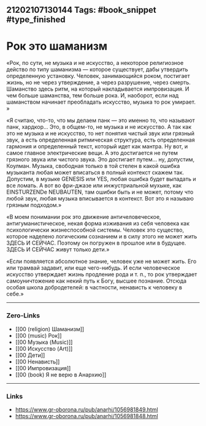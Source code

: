 21202107130144
Tags: #book_snippet #type_finished
---
# Рок это шаманизм

«Рок, по сути, не музыка и не искусство, а некоторое религиозное действо по типу шаманизма — которое существует, дабы утвердить определенную установку. Человек, занимающийся роком, постигает жизнь, но не через утверждение, а через разрушение, через смерть. Шаманство здесь ритм, на который накладывается импровизация. И чем больше шаманства, тем больше рока. И, наоборот, если над шаманством начинает преобладать искусство, музыка то рок умирает. »

 «Я считаю, что-то, что мы делаем панк — это именно то, что называют панк, хардкор… Это, в общем-то, не музыка и не искусство. А так как это не музыка и не искусство, то нет понятия чистый звук или грязный звук, а есть определенная ритмическая структура, есть определенная гармония и определенный текст, который идет как мантра. Ну вот, и самое главное электрические вещи. А это достигается не путем грязного звука или чистого звука. Это достигает путем… ну, допустим, Коулман. Музыка, свободная только в той стелен в какой ошибка музыканта любая может вписаться в полный контекст скажем так. Допустим, в музыке GENESIS или YЕS, любая ошибка будет выпадать и все ломать. А вот во фри-джазе или инжустриальной мухыке, как EINSTURZENDe NEUBAUTEN, там ошибки быть и не может, потому что любой звук, любая музыка вписывается в контекст. Вот это я называю грязным подходом.»

«В моем понимании рок это движение античеловеческое, антигуманистическое, некая форма изживания из себя человека как психологически жизнеспособной системы. Человек это существо, которое наделено логическим сознанием и в силу этого не может жить ЗДЕСЬ И СЕЙЧАС. Поэтому он погружен в прошлое или в будущее. ЗДЕСЬ И СЕЙЧАС живут только дети.»

«Если появляется абсолютное знание, человек уже не может жить. Его или трамвай задавит, или еще чего-нибудь. И если человеческое искусство утверждает жизнь продление рода и т. п., то рок утверждает самоуничтожение как некий путь к Богу, высшее познание. Отсюда особая школа добродетелей: в частности, ненависть к человеку в себе.»

---
### Zero-Links
- [[00 (religion) Шаманизм]]
- [[00 (music) Рок]]
- [[00 Музыка (Music)]]
- [[00 Искусство (Art)]]
- [[00 Дети]]
- [[00 Ненависть]]
- [[00 Импровизация]]
- [[00 (book) Я не верю в Анархию]]
---
### Links
- https://www.gr-oborona.ru/pub/anarhi/1056981849.html
- https://www.gr-oborona.ru/pub/anarhi/1056981848.html


